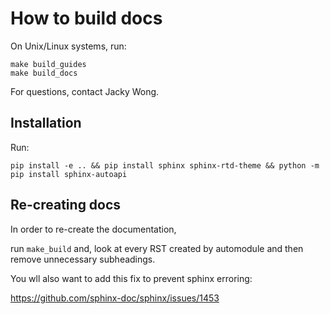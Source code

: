 # How to build docs

On Unix/Linux systems, run:

```
make build_guides
make build_docs
```

For questions, contact Jacky Wong.

## Installation 

Run:

```
pip install -e .. && pip install sphinx sphinx-rtd-theme && python -m pip install sphinx-autoapi
```

## Re-creating docs

In order to re-create the documentation, 

run `make_build` and, look at every RST created by automodule and then remove unnecessary subheadings.

You wll also want to add this fix to prevent sphinx erroring:  

https://github.com/sphinx-doc/sphinx/issues/1453
